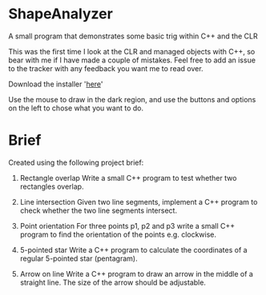 # ShapeAnalyzer
A small program that demonstrates some basic trig within C++ and the CLR

This was the first time I look at the CLR and managed objects with C++, so bear with me if I have made a couple of mistakes. Feel free to add an issue to the tracker with any feedback you want me to read over.

Download the installer '[here](Installer)'

Use the mouse to draw in the dark region, and use the buttons and options on the left to chose what you want to do.


# Brief
Created using the following project brief:

1. Rectangle overlap
Write a small C++ program to test whether two rectangles overlap.

2. Line intersection
Given two line segments, implement a C++ program to check whether the two line
segments intersect.

3. Point orientation
For three points p1, p2 and p3 write a small C++ program to find the orientation of
the points e.g. clockwise.

4. 5-pointed star
Write a C++ program to calculate the coordinates of a regular 5-pointed star
(pentagram).

5. Arrow on line
Write a C++ program to draw an arrow in the middle of a straight line. The size of the
arrow should be adjustable.